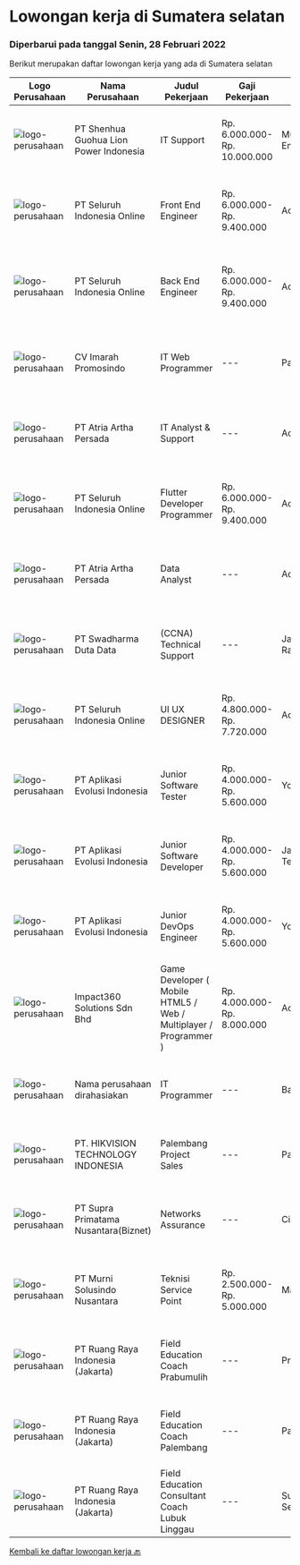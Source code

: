 
  # Lowongan kerja di Sumatera selatan

  ### Diperbarui pada tanggal Senin, 28 Februari 2022

  Berikut merupakan daftar lowongan kerja yang ada di Sumatera selatan

  |Logo Perusahaan | Nama Perusahaan | Judul Pekerjaan | Gaji Pekerjaan | Lokasi | Deskripsi | Tanggal diunggah | Pranala |
  | -------------- | --------------- | --------------- | --------- | --------- | -------------- | ------- | ----------- |
  |![logo-perusahaan](https://image-service-cdn.seek.com.au/c7d65827243df6145a480d4bf8b4e639a715cb7f/ee4dce1061f3f616224767ad58cb2fc751b8d2dc)|PT Shenhua Guohua Lion Power Indonesia|IT Support|Rp. 6.000.000-Rp. 10.000.000|Muara Enim|Mandatory to ensure that computers used by employees or users can function normally. Ensure that the computer is not only functional but also...|Kamis, 24 Februari 2022|https://www.jobstreet.co.id/id/job/it-support-3802173?token=0~79ea7c25-451d-489e-8a86-35a49b87608c&sectionRank=1&jobId=jobstreet-id-job-3802173|
|![logo-perusahaan](https://image-service-cdn.seek.com.au/c768f0670f8f8212da7de609b6af9d0b2e5134cc/ee4dce1061f3f616224767ad58cb2fc751b8d2dc)|PT Seluruh Indonesia Online|Front End Engineer|Rp. 6.000.000-Rp. 9.400.000|Aceh|Front End Engineer1. Memiliki pengalaman dengan bahasa pemrograman atau framework Front End, terutama React.js 2. Memiliki keahilan dalam membangun...|Kamis, 24 Februari 2022|https://www.jobstreet.co.id/id/job/front-end-engineer-3784331?token=0~79ea7c25-451d-489e-8a86-35a49b87608c&sectionRank=2&jobId=jobstreet-id-job-3784331|
|![logo-perusahaan](https://image-service-cdn.seek.com.au/c768f0670f8f8212da7de609b6af9d0b2e5134cc/ee4dce1061f3f616224767ad58cb2fc751b8d2dc)|PT Seluruh Indonesia Online|Back End Engineer|Rp. 6.000.000-Rp. 9.400.000|Aceh|Back End Engineer1. Memiliki pengalaman dalam membangun RESTful APIs2. Menguasai bahasa pemrograman seperti PHP, terutama Framework Laravel3. Familiar...|Kamis, 24 Februari 2022|https://www.jobstreet.co.id/id/job/back-end-engineer-3784329?token=0~79ea7c25-451d-489e-8a86-35a49b87608c&sectionRank=3&jobId=jobstreet-id-job-3784329|
|![logo-perusahaan](https://image-service-cdn.seek.com.au/7a450377d15708b30f55c34e57b6b4e0d839bc02/ee4dce1061f3f616224767ad58cb2fc751b8d2dc)|CV Imarah Promosindo|IT Web Programmer|---|Palembang|Kualifikasi Usia 20 s/d 30 Tahun Minimal DIII Jurusan Manajemen Informatika/Teknik Informatika/Sistem Informasi Memiliki kemampuan komunikasi yang...|Rabu, 23 Februari 2022|https://www.jobstreet.co.id/id/job/it-web-programmer-3801181?token=0~79ea7c25-451d-489e-8a86-35a49b87608c&sectionRank=4&jobId=jobstreet-id-job-3801181|
|![logo-perusahaan](https://image-service-cdn.seek.com.au/d06df2c3a126b32119a42065ab4ba8b82159e50a/ee4dce1061f3f616224767ad58cb2fc751b8d2dc)|PT Atria Artha Persada|IT Analyst & Support|---|Aceh|Uraian Pekerjaan : Memastikan proses aplikasi bisnis baru maupun existing dapat di implementasikan dengan baik pada suatu proyek dengan melakukan...|Senin, 21 Februari 2022|https://www.jobstreet.co.id/id/job/it-analyst-support-3798179?token=0~79ea7c25-451d-489e-8a86-35a49b87608c&sectionRank=5&jobId=jobstreet-id-job-3798179|
|![logo-perusahaan](https://image-service-cdn.seek.com.au/c768f0670f8f8212da7de609b6af9d0b2e5134cc/ee4dce1061f3f616224767ad58cb2fc751b8d2dc)|PT Seluruh Indonesia Online|Flutter Developer Programmer|Rp. 6.000.000-Rp. 9.400.000|Aceh|Flutter Developer1. Menguasai SDK Flutter dan bahasa Dart1. Familiar dengan RESTful APIs2. Pernah mempublish aplikasi pada Playstore atau Appstore...|Kamis, 24 Februari 2022|https://www.jobstreet.co.id/id/job/flutter-developer-programmer-3784325?token=0~79ea7c25-451d-489e-8a86-35a49b87608c&sectionRank=6&jobId=jobstreet-id-job-3784325|
|![logo-perusahaan](https://image-service-cdn.seek.com.au/d06df2c3a126b32119a42065ab4ba8b82159e50a/ee4dce1061f3f616224767ad58cb2fc751b8d2dc)|PT Atria Artha Persada|Data Analyst|---|Aceh|Persyaratan : Usia minimal 22 tahun Pendidikan minimal S1/sederajat Diutamakan Pengalaman Minimal 1 Tahun Komunikatif, jujur dan bertanggung jawab...|Senin, 21 Februari 2022|https://www.jobstreet.co.id/id/job/data-analyst-3798176?token=0~79ea7c25-451d-489e-8a86-35a49b87608c&sectionRank=7&jobId=jobstreet-id-job-3798176|
|![logo-perusahaan](https://image-service-cdn.seek.com.au/c9726dd48637f2122e69fa4f05bdeddb6166e3b5/ee4dce1061f3f616224767ad58cb2fc751b8d2dc)|PT Swadharma Duta Data|(CCNA) Technical Support|---|Jakarta Raya|Kualifikasi : D3- S1 bidang Teknik Informatika, Ilmu Komputer Usia 20 - 30 tahun Pengalaman di bidang IT Network 1 - 2 Tahun Menguasai bidang IT...|Jumat, 18 Februari 2022|https://www.jobstreet.co.id/id/job/ccna-technical-support-3795046?token=0~79ea7c25-451d-489e-8a86-35a49b87608c&sectionRank=8&jobId=jobstreet-id-job-3795046|
|![logo-perusahaan](https://image-service-cdn.seek.com.au/c768f0670f8f8212da7de609b6af9d0b2e5134cc/ee4dce1061f3f616224767ad58cb2fc751b8d2dc)|PT Seluruh Indonesia Online|UI UX DESIGNER|Rp. 4.800.000-Rp. 7.720.000|Aceh|# Memiliki pengalaman di atas# Penempatan di kota Medan# Interview di lakukan secara Online dan Offline# Harus melewati tahapan seleksi sesuai sop...|Kamis, 17 Februari 2022|https://www.jobstreet.co.id/id/job/ui-ux-designer-3782793?token=0~79ea7c25-451d-489e-8a86-35a49b87608c&sectionRank=9&jobId=jobstreet-id-job-3782793|
|![logo-perusahaan](https://image-service-cdn.seek.com.au/8a1bc4b6d87493a86f3053a990557345773404ef/ee4dce1061f3f616224767ad58cb2fc751b8d2dc)|PT Aplikasi Evolusi Indonesia|Junior Software Tester|Rp. 4.000.000-Rp. 5.600.000|Yogyakarta|What you will be doing (Roles and Responsibilities) Write test cases/documentations based on the requirement Perform test execution (manual) Track and...|Rabu, 16 Februari 2022|https://www.jobstreet.co.id/id/job/junior-software-tester-3792484?token=0~79ea7c25-451d-489e-8a86-35a49b87608c&sectionRank=10&jobId=jobstreet-id-job-3792484|
|![logo-perusahaan](https://image-service-cdn.seek.com.au/8a1bc4b6d87493a86f3053a990557345773404ef/ee4dce1061f3f616224767ad58cb2fc751b8d2dc)|PT Aplikasi Evolusi Indonesia|Junior Software Developer|Rp. 4.000.000-Rp. 5.600.000|Jawa Tengah|We're looking for Junior Software Developers to be part of our team. We will need your fresh experience to help us and your passion to learn new...|Rabu, 16 Februari 2022|https://www.jobstreet.co.id/id/job/junior-software-developer-3792374?token=0~79ea7c25-451d-489e-8a86-35a49b87608c&sectionRank=11&jobId=jobstreet-id-job-3792374|
|![logo-perusahaan](https://image-service-cdn.seek.com.au/8a1bc4b6d87493a86f3053a990557345773404ef/ee4dce1061f3f616224767ad58cb2fc751b8d2dc)|PT Aplikasi Evolusi Indonesia|Junior DevOps Engineer|Rp. 4.000.000-Rp. 5.600.000|Yogyakarta|We're looking for Junior DevOps Engineer to be part of our team. We will need your fresh experience to help us and your passion to learn new...|Rabu, 16 Februari 2022|https://www.jobstreet.co.id/id/job/junior-devops-engineer-3792441?token=0~79ea7c25-451d-489e-8a86-35a49b87608c&sectionRank=12&jobId=jobstreet-id-job-3792441|
|![logo-perusahaan](https://image-service-cdn.seek.com.au/f3e505b4d9da682a6f4f311bd59ccfe97c6d80cd/ee4dce1061f3f616224767ad58cb2fc751b8d2dc)|Impact360 Solutions Sdn Bhd|Game Developer ( Mobile HTML5 / Web / Multiplayer / Programmer )|Rp. 4.000.000-Rp. 8.000.000|Aceh|We are hiring remote HTML5 game developers from all parts of Indonesia. If you have real experience building HTML5 games or applications, you're...|Sabtu, 19 Februari 2022|https://www.jobstreet.co.id/id/job/game-developer-mobile-html5-web-multiplayer-programmer-4838605/origin/my?token=0~79ea7c25-451d-489e-8a86-35a49b87608c&sectionRank=13&jobId=jobstreet-my-job-4838605|
|![logo-perusahaan](https://i.ibb.co/sqvTCh9/112815900-stock-vector-no-image-available-icon-flat-vector.webp)|Nama perusahaan dirahasiakan|IT Programmer|---|Bali|Pendidikan minimal S1 segala jurusan Minimal memiliki 2 tahun pengalaman kerja di bidang yang sama Memiliki pengetahuan mengenai PHP dan bahasa...|Jumat, 11 Februari 2022|https://www.jobstreet.co.id/id/job/it-programmer-3776288?token=0~79ea7c25-451d-489e-8a86-35a49b87608c&sectionRank=14&jobId=jobstreet-id-job-3776288|
|![logo-perusahaan](https://image-service-cdn.seek.com.au/b64363c013a7593e4cb534065d5f3920d17c6b0a/ee4dce1061f3f616224767ad58cb2fc751b8d2dc)|PT. HIKVISION TECHNOLOGY INDONESIA|Palembang Project Sales|---|Palembang|Responsibilities:1.        Develop new customers, build customer relationships, and establish business transactions with new...|Kamis, 10 Februari 2022|https://www.jobstreet.co.id/id/job/palembang-project-sales-4825247/origin/my?token=0~79ea7c25-451d-489e-8a86-35a49b87608c&sectionRank=15&jobId=jobstreet-my-job-4825247|
|![logo-perusahaan](https://image-service-cdn.seek.com.au/1033d36f751f076cfdd637ed0acbcbf8508866ec/ee4dce1061f3f616224767ad58cb2fc751b8d2dc)|PT Supra Primatama Nusantara(Biznet)|Networks Assurance|---|Cirebon|Tanggung Jawab:  Melakukan Audit &amp; Commissioning jaringan Fiber Optic (FTTx GPON, and Metro Ethernet) Memastikan pembangunan jaringan fiber optik...|Senin, 07 Februari 2022|https://www.jobstreet.co.id/id/job/networks-assurance-3781918?token=0~79ea7c25-451d-489e-8a86-35a49b87608c&sectionRank=16&jobId=jobstreet-id-job-3781918|
|![logo-perusahaan](https://image-service-cdn.seek.com.au/2d1ea8ff0455564725ee461e7649b26b6f031a13/ee4dce1061f3f616224767ad58cb2fc751b8d2dc)|PT Murni Solusindo Nusantara|Teknisi Service Point|Rp. 2.500.000-Rp. 5.000.000|Magelang|DESKRIPSI PEKERJAAN: Melakukan PM (Preventive Maintenance) dan CM (Corrective Maintenance) ke customer sesuai dengan SLA yang sudah ditetapkan....|Jumat, 04 Februari 2022|https://www.jobstreet.co.id/id/job/teknisi-service-point-3779519?token=0~79ea7c25-451d-489e-8a86-35a49b87608c&sectionRank=17&jobId=jobstreet-id-job-3779519|
|![logo-perusahaan](https://image-service-cdn.seek.com.au/7eee59ea5934120f389dd02961ddcb6b62946481/ee4dce1061f3f616224767ad58cb2fc751b8d2dc)|PT Ruang Raya Indonesia (Jakarta)|Field Education Coach Prabumulih|---|Prabumulih|Ruangguru is a tech-enabled education company that provides a one-stop learning experience for students to have better access to quality content and...|Sabtu, 26 Februari 2022|https://www.jobstreet.co.id/id/job/field-education-coach-prabumulih-1030728155?token=0~79ea7c25-451d-489e-8a86-35a49b87608c&sectionRank=18&jobId=jobstreet-id-job-1030728155|
|![logo-perusahaan](https://image-service-cdn.seek.com.au/7eee59ea5934120f389dd02961ddcb6b62946481/ee4dce1061f3f616224767ad58cb2fc751b8d2dc)|PT Ruang Raya Indonesia (Jakarta)|Field Education Coach Palembang|---|Palembang|Ruangguru is a tech-enabled education company that provides a one-stop learning experience for students to have better access to quality content and...|Jumat, 25 Februari 2022|https://www.jobstreet.co.id/id/job/field-education-coach-palembang-1030728098?token=0~79ea7c25-451d-489e-8a86-35a49b87608c&sectionRank=19&jobId=jobstreet-id-job-1030728098|
|![logo-perusahaan](https://image-service-cdn.seek.com.au/7eee59ea5934120f389dd02961ddcb6b62946481/ee4dce1061f3f616224767ad58cb2fc751b8d2dc)|PT Ruang Raya Indonesia (Jakarta)|Field Education Consultant Coach Lubuk Linggau|---|Sumatera Selatan|Ruangguru is a tech-enabled education company that provides a one-stop learning experience for students to have better access to quality content and...|Jumat, 25 Februari 2022|https://www.jobstreet.co.id/id/job/field-education-consultant-coach-lubuk-linggau-1030728113?token=0~79ea7c25-451d-489e-8a86-35a49b87608c&sectionRank=20&jobId=jobstreet-id-job-1030728113|


  [Kembali ke daftar lowongan kerja 🔙](../README.md#daftar-lowongan-kerja)
  